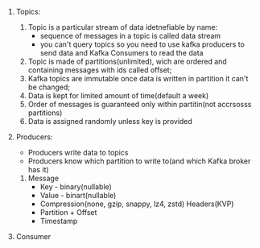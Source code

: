 1. Topics:

    1. Topic is a particular stream of data idetnefiable by name:
        - sequence of messages in a topic is called data stream
        - you can't query topics so you need to use kafka producers to send data and Kafka Consumers to read the data
    2. Topic is made of partitions(unlimited), wich are ordered and containing messages with ids called offset;
    3. Kafka topics are immutable once data is written in partition it can't be changed;
    4. Data is kept for limited amount of time(default a week)
    5. Order of messages is guaranteed only within partitin(not accrsosss partitions)
    6. Data is assigned randomly unless key is provided

2. Producers:
    - Producers write data to topics
    - Producers know which partition to write to(and which Kafka broker has it)

    1. Message 
        - Key - binary(nullable)
        - Value - binart(nullable)
        - Compression(none, gzip, snappy, lz4, zstd)
        Headers(KVP)
        - Partition + Offset
        - Timestamp

3. Consumer

~~~